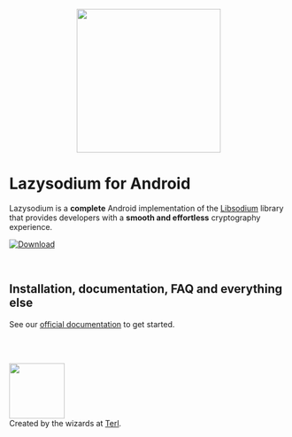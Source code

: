 <p align="center"><img width="260" style="float: center;" style="display: inline;" src="https://filedn.com/lssh2fV92SE8dRT5CWJvvSy/lazysodium-plain.png" /></p>
  
  
# Lazysodium for Android
  
Lazysodium is a **complete** Android implementation of the [Libsodium](https://github.com/jedisct1/libsodium) library that provides developers with a **smooth and effortless** cryptography experience.
  
[![Download](https://api.bintray.com/packages/terl/lazysodium-maven/lazysodium-android/images/download.svg) ](https://bintray.com/terl/lazysodium-maven/lazysodium-android/_latestVersion)
 

<br>

## Installation, documentation, FAQ and everything else

See our [official documentation](https://docs.lazycode.co/lazysodium) to get started.

  
<br/>
<br />
  
<a href="https://terl.co"><img width="100" style="float: left: display: inline;" src="https://filedn.com/lssh2fV92SE8dRT5CWJvvSy/terl_slant.png" /></a>  
Created by the wizards at [Terl](https://terl.co).

